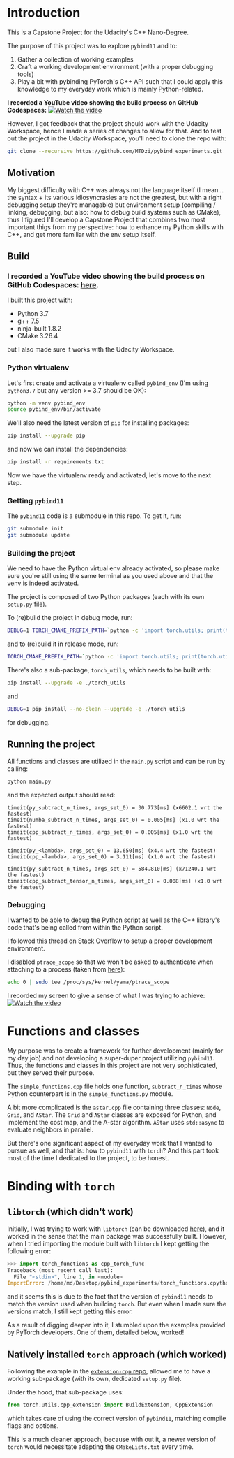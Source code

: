 # Introduction

This is a Capstone Project for the Udacity's C++ Nano-Degree.

The purpose of this project was to explore `pybind11` and to:
1. Gather a collection of working examples
2. Craft a working development environment (with a proper debugging tools)
3. Play a bit with pybinding PyTorch's C++ API
such that I could apply this knowledge to my everyday work which is mainly Python-related.

**I recorded a YouTube video showing the build process on GitHub Codespaces:**
[![Watch the video](https://img.youtube.com/vi/4nGcLkVcF9o/hqdefault.jpg)](https://youtu.be/laF0FaGqLWo)

However, I got feedback that the project should work with the Udacity Workspace, hence I made a series of changes to allow for that.
And to test out the project in the Udacity Workspace, you'll need to clone the repo with:
```bash
git clone --recursive https://github.com/MTDzi/pybind_experiments.git
```

## Motivation

My biggest difficulty with C++ was always not the language itself (I mean... the syntax + its various idiosyncrasies are not the greatest, but with a right debugging setup they're managable) but environment setup (compiling / linking, debugging, but also: how to debug build systems such as CMake), thus I figured I'll develop a Capstone Project that combines two most important thigs from my perspective: how to enhance my Python skills with C++, and get more familiar with the env setup itself.


## Build

### **I recorded a YouTube video showing the build process on GitHub Codespaces:** [here](https://youtu.be/laF0FaGqLWo).

I built this project with:
* Python 3.7
* g++ 7.5
* ninja-built 1.8.2
* CMake 3.26.4

but I also made sure it works with the Udacity Workspace.

### Python virtualenv

Let's first create and activate a virtualenv called `pybind_env` (I'm using `python3.7` but any version >= 3.7 should be OK):
```bash
python -m venv pybind_env
source pybind_env/bin/activate
```
We'll also need the latest version of `pip` for installing packages:
```bash
pip install --upgrade pip
```
and now we can install the dependencies:
```bash
pip install -r requirements.txt
```
Now we have the virtualenv ready and activated, let's move to the next step.


### Getting `pybind11`

The `pybind11` code is a submodule in this repo. To get it, run:
```bash
git submodule init
git submodule update
```


### Building the project

We need to have the Python virtual env already activated, so please make sure you're still using the same terminal as you used above and that the venv is indeed activated. 

The project is composed of two Python packages (each with its own `setup.py` file).

To (re)build the project in debug mode, run:
```bash
DEBUG=1 TORCH_CMAKE_PREFIX_PATH=`python -c 'import torch.utils; print(torch.utils.cmake_prefix_path)'` pip install --no-clean --upgrade -e .
```

and to (re)build it in release mode, run:
```bash
TORCH_CMAKE_PREFIX_PATH=`python -c 'import torch.utils; print(torch.utils.cmake_prefix_path)'` pip install --upgrade -e .
```

There's also a sub-package, `torch_utils`, which needs to be built with:
```bash
pip install --upgrade -e ./torch_utils
```
and
```bash
DEBUG=1 pip install --no-clean --upgrade -e ./torch_utils
```
for debugging.


## Running the project

All functions and classes are utilized in the `main.py` script and can be run by calling:
```bash
python main.py
```
and the expected output should read:
```
timeit(py_subtract_n_times, args_set_0) = 30.773[ms] (x6602.1 wrt the fastest)
timeit(numba_subtract_n_times, args_set_0) = 0.005[ms] (x1.0 wrt the fastest)
timeit(cpp_subtract_n_times, args_set_0) = 0.005[ms] (x1.0 wrt the fastest)

timeit(py_<lambda>, args_set_0) = 13.650[ms] (x4.4 wrt the fastest)
timeit(cpp_<lambda>, args_set_0) = 3.111[ms] (x1.0 wrt the fastest)

timeit(py_subtract_n_times, args_set_0) = 584.810[ms] (x71240.1 wrt the fastest)
timeit(cpp_subtract_tensor_n_times, args_set_0) = 0.008[ms] (x1.0 wrt the fastest)
```

### Debugging

I wanted to be able to debug the Python script as well as the C++ library's code that's being called from within the Python script.

I followed [this](https://stackoverflow.com/questions/71125094/debug-a-python-c-c-pybind11-extension-in-vscode-linux) thread on Stack Overflow to setup a proper development environment.

I disabled `ptrace_scope` so that we won't be asked to authenticate when attaching to a process (taken from [here](https://github.com/Microsoft/MIEngine/wiki/Troubleshoot-attaching-to-processes-using-GDB)):
```bash
echo 0 | sudo tee /proc/sys/kernel/yama/ptrace_scope
```

I recorded my screen to give a sense of what I was trying to achieve:
[![Watch the video](https://img.youtube.com/vi/4nGcLkVcF9o/hqdefault.jpg)](https://www.youtube.com/embed/4nGcLkVcF9o)


# Functions and classes

My purpose was to create a framework for further development (mainly for my day job) and not developing a super-duper project utilizing `pybind11`. Thus, the functions and classes in this project are not very sophisticated, but they served their purpose.

The `simple_functions.cpp` file holds one function, `subtract_n_times` whose Python counterpart is in the `simple_functions.py` module.

A bit more complicated is the `astar.cpp` file containing three classes: `Node`, `Grid`, and `AStar`. The `Grid` and `AStar` classes are exposed for Python, and implement the cost map, and the A-star algorithm. `AStar` uses `std::async` to evaluate neighbors in parallel.

But there's one significant aspect of my everyday work that I wanted to pursue as well, and that is: how to `pybind11` with `torch`? And this part took most of the time I dedicated to the project, to be honest.

# Binding with `torch`

## `libtorch` (which didn't work)
Initially, I was trying to work with `libtorch` (can be downloaded [here](https://pytorch.org/get-started/locally/)), and it worked in the sense that the main package was successfully built. However, when I tried importing the module built with `libtorch` I kept getting the following error:
```python
>>> import torch_functions as cpp_torch_func
Traceback (most recent call last):
  File "<stdin>", line 1, in <module>
ImportError: /home/md/Desktop/pybind_experiments/torch_functions.cpython-38-x86_64-linux-gnu.so: undefined symbol: _ZN8pybind116detail11type_casterIN2at6TensorEvE4loadENS_6handleEb
```
and it seems this is due to the fact that the version of `pybind11` needs to match the version used when building `torch`. But even when I made sure the versions match, I still kept getting this error.

As a result of digging deeper into it, I stumbled upon the examples provided by PyTorch developers. One of them, detailed below, worked!


## Natively installed `torch` approach (which worked)
Following the example in the [`extension-cpp` repo](https://github.com/pytorch/extension-cpp/blob/master/cpp/setup.py), allowed me to have a working sub-package (with its own, dedicated `setup.py` file).

Under the hood, that sub-package uses:
```python
from torch.utils.cpp_extension import BuildExtension, CppExtension
```
which takes care of using the correct version of `pybind11`, matching compile flags and options.

This is a much cleaner approach, because with out it, a newer version of `torch` would necessitate adapting the `CMakeLists.txt` every time.
